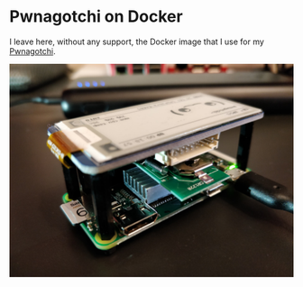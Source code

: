 # Pwnagotchi on Docker

I leave here, without any support, the Docker image that I use for my [Pwnagotchi](https://pwnagotchi.ai).

![My Pwnagotchi](./resources/pwnagotchi.jpg)
